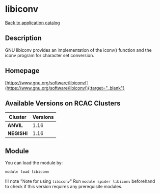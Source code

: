 # libiconv

[Back to application catalog](../app_catalog.md)

## Description

GNU libiconv provides an implementation of the iconv() function and the iconv program for character set conversion.

## Homepage

[https://www.gnu.org/software/libiconv/](https://www.gnu.org/software/libiconv/){:target="_blank"}

## Available Versions on RCAC Clusters

|Cluster|Versions|
|---|---|
**ANVIL**|1.16
**NEGISHI**|1.16

## Module

You can load the module by:

```bash
module load libiconv
```

!!! note "Note for using `libiconv`"
    Run `module spider libiconv` beforehand to check if this version requires any prerequisite modules.
